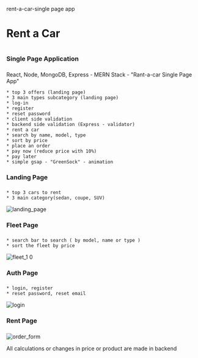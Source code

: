  rent-a-car-single page app
 # Rent a Car <h1>
 ### Single Page Application <h3>

 React, Node, MongoDB, Express - MERN Stack - "Rant-a-car Single Page App"

	* top 3 offers (landing page)
	* 3 main types subcategory (landing page)
	* log-in
	* register
	* reset password
	* client side validation
	* backend side validation (Express - validator)
	* rent a car 
	* search by name, model, type
	* sort by price
	* place an order
	* pay now (reduce price with 10%)
	* pay later
	* simple gsap - "GreenSock" - animation


 ### Landing Page <h3>
	* top 3 cars to rent
	* 3 main category(sedan, coupe, SUV)
 ![landing_page](img/landing.jpg)

 ### Fleet Page <h3>
	* search bar to search ( by model, name or type )
	* sort the fleet by price
 ![fleet_1](img/cars_1.jpg) 0
 
### Auth Page <h3>
	* login, register
	* reset password, reset email
 ![login](img/login.jpg)

### Rent Page <h3>

 ![order_form](img/order_form.jpg)


All calculations or changes in price or product are made in backend
